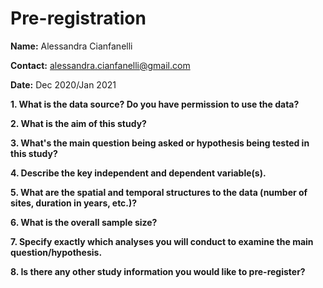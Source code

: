 # Pre-registration
**Name:** Alessandra Cianfanelli

**Contact:** alessandra.cianfanelli@gmail.com

**Date:** Dec 2020/Jan 2021

**1. What is the data source? Do you have permission to use the data?**

**2. What is the aim of this study?**

**3. What's the main question being asked or hypothesis being tested in this study?**

**4. Describe the key independent and dependent variable(s).**

**5. What are the spatial and temporal structures to the data (number of sites, duration in years, etc.)?**

**6. What is the overall sample size?**

**7. Specify exactly which analyses you will conduct to examine the main question/hypothesis.**

**8. Is there any other study information you would like to pre-register?**
